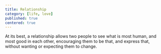 ```yaml
---
title: Relationship
category: [life, love]
published: true
centered: true
---
```

At its best,
a relationship
allows two people
to see
what is
most human,
and most good
in each other,
encouraging them
to be that,
and express that,
without wanting
or expecting
them to change.
